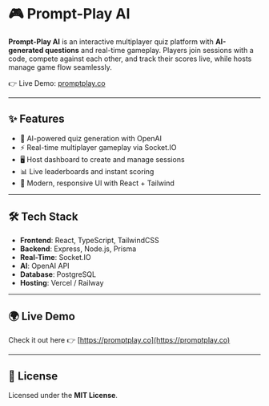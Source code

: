 # 🎮 Prompt-Play AI  

**Prompt-Play AI** is an interactive multiplayer quiz platform with **AI-generated questions** and real-time gameplay. Players join sessions with a code, compete against each other, and track their scores live, while hosts manage game flow seamlessly.  

👉 Live Demo: [promptplay.co](https://promptplay.co)  

---

## ✨ Features  
- 🤖 AI-powered quiz generation with OpenAI  
- ⚡ Real-time multiplayer gameplay via Socket.IO  
- 🖥️ Host dashboard to create and manage sessions  
- 📊 Live leaderboards and instant scoring  
- 🎨 Modern, responsive UI with React + Tailwind  

---

## 🛠️ Tech Stack  
- **Frontend**: React, TypeScript, TailwindCSS  
- **Backend**: Express, Node.js, Prisma  
- **Real-Time**: Socket.IO  
- **AI**: OpenAI API  
- **Database**: PostgreSQL  
- **Hosting**: Vercel / Railway  

---

## 🌍 Live Demo  
Check it out here 👉 [https://promptplay.co](https://promptplay.co)  

---

## 📜 License  
Licensed under the **MIT License**.  
